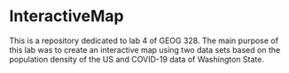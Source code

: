 # **InteractiveMap**

This is a repository dedicated to lab 4 of GEOG 328. The main purpose of this lab was to create an interactive map using two data sets based on the population density of the US and COVID-19 data of Washington State.
